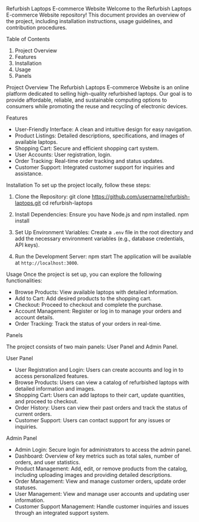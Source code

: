 Refurbish Laptops E-commerce Website
Welcome to the Refurbish Laptops E-commerce Website repository! This document provides an overview of the project, including installation instructions, usage guidelines, and contribution procedures.

Table of Contents
1. Project Overview
2. Features
3. Installation
4. Usage
5. Panels
   
Project Overview
The Refurbish Laptops E-commerce Website is an online platform dedicated to selling high-quality refurbished laptops. Our goal is to provide affordable, reliable, and sustainable computing options to consumers while promoting the reuse and recycling of electronic devices.

Features
- User-Friendly Interface: A clean and intuitive design for easy navigation.
- Product Listings: Detailed descriptions, specifications, and images of available laptops.
- Shopping Cart: Secure and efficient shopping cart system.
- User Accounts: User registration, login.
- Order Tracking: Real-time order tracking and status updates.
- Customer Support: Integrated customer support for inquiries and assistance.

Installation
To set up the project locally, follow these steps:

1. Clone the Repository:
   git clone https://github.com/username/refurbish-laptops.git
   cd refurbish-laptops

2. Install Dependencies:
   Ensure you have Node.js and npm installed.
   npm install

3. Set Up Environment Variables:
   Create a `.env` file in the root directory and add the necessary environment variables (e.g., database credentials, API keys).

4. Run the Development Server:
   npm start
   The application will be available at `http://localhost:3000`.

Usage
Once the project is set up, you can explore the following functionalities:

- Browse Products: View available laptops with detailed information.
- Add to Cart: Add desired products to the shopping cart.
- Checkout: Proceed to checkout and complete the purchase.
- Account Management: Register or log in to manage your orders and account details.
- Order Tracking: Track the status of your orders in real-time.


Panels

The project consists of two main panels: User Panel and Admin Panel.

User Panel
- User Registration and Login: Users can create accounts and log in to access personalized features.
- Browse Products: Users can view a catalog of refurbished laptops with detailed information and images.
- Shopping Cart: Users can add laptops to their cart, update quantities, and proceed to checkout.
- Order History: Users can view their past orders and track the status of current orders.
- Customer Support: Users can contact support for any issues or inquiries.

Admin Panel
- Admin Login: Secure login for administrators to access the admin panel.
- Dashboard: Overview of key metrics such as total sales, number of orders, and user statistics.
- Product Management: Add, edit, or remove products from the catalog, including uploading images and providing detailed descriptions.
- Order Management: View and manage customer orders, update order statuses.
- User Management: View and manage user accounts and updating user information.
- Customer Support Management: Handle customer inquiries and issues through an integrated support system.
